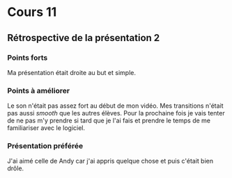 # Cours 11
## Rétrospective de la présentation 2

### Points forts
Ma présentation était droite au but et simple.

### Points à améliorer
Le son n'était pas assez fort au début de mon vidéo. 
Mes transitions n'était pas aussi *smooth* que les autres élèves. 
Pour la prochaine fois je vais tenter de ne pas m'y prendre si tard que je l'ai fais et prendre le temps de me familiariser avec le logiciel.

### Présentation préférée
J'ai aimé celle de Andy car j'ai appris quelque chose et puis c'était bien drôle. 
